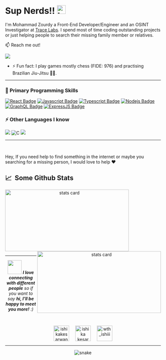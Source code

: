 

<!-- <p align='center'><img width='800' height='480' src="https://pickywallpapers.com/img/2018/2/firewatch-4k-widescreen-wallpaper-412-419-hd-wallpapers.jpg"/></p> -->
<!-- <p align="left"><img src="https://media.giphy.com/media/d88hjzGrmHBWHfmtjb/giphy.gif" alt="Synthwave" height="370" width="800"></p> -->
<!-- <p align="center"><img src="https://media.giphy.com/media/xT5LME6604zSIW4YBq/giphy.gif" alt="Synthwave" height="200" width="300"></p> -->
<!-- <p align="right"><img src="https://media.giphy.com/media/lGD7VxrtwNalqhx68w/giphy.gif" alt="Synthwave" height="200" width="300"></p> -->

# Sup Nerds!! <img src="https://user-images.githubusercontent.com/1303154/88677602-1635ba80-d120-11ea-84d8-d263ba5fc3c0.gif" width="28px" alt="hi">

I'm Mohammad Zourdy a Front-End Developer/Engineer and an OSINT Investigator at [Trace Labs](https://tracelabs.org). I spend most of time coding outstanding projects or just helping people to search their missing family member or relatives.

:mailbox: Reach me out!

<a href="https://www.linkedin.com/in/muhammad-zourdy-2008981b2/"><img src="https://img.shields.io/badge/linkedin-%230077B5.svg?&style=for-the-badge&logo=linkedin&logoColor=white"/></a>
<!-- [![Mail Badge](https://img.shields.io/badge/-@zourdyzh-e84393?style=for-the-badge&labelColor=e84393&logo=instagram&logoColor=white)](https://instagram.com/zourdyzh)  -->

<!-- TODO: Add last video link -->

- ⚡ Fun fact: I play games mostly chess (FIDE: 976) and practising Brazilian Jiu-Jitsu 🐱‍👤.


---


### 🚀 Primary Programming Skills

[![React Badge](https://img.shields.io/badge/-React-61DBFB?style=for-the-badge&labelColor=black&logo=react&logoColor=61DBFB)](#) [![Javascript Badge](https://img.shields.io/badge/-Javascript-F0DB4F?style=for-the-badge&labelColor=black&logo=javascript&logoColor=F0DB4F)](#) [![Typescript Badge](https://img.shields.io/badge/-Typescript-007acc?style=for-the-badge&labelColor=black&logo=typescript&logoColor=007acc)](#) [![Nodejs Badge](https://img.shields.io/badge/-Nodejs-3C873A?style=for-the-badge&labelColor=black&logo=node.js&logoColor=3C873A)](#) [![GraphQL Badge](https://img.shields.io/badge/-GraphQl-e535ab?style=for-the-badge&labelColor=black&logo=node.js&logoColor=e535ab)](#) [![ExpressJS Badge](https://img.shields.io/badge/-express.js-444444?style=for-the-badge&labelColor=black&logo=express&logoColor=2361DAFB)](#)


<!-- ### 🚀 Tools and Libs That I used on development

<img alt="TailwindCSS" src="https://img.shields.io/badge/tailwindcss-%2338B2AC.svg?style=for-the-badge&logo=tailwind-css&logoColor=white"/><img src="https://img.shields.io/badge/-Sass-cc6699?style=for-the-badge&logo=sass&logoColor=ffffff"><img src="https://img.shields.io/badge/-PostgreSQL-F29111?style=for-the-badge&logo=PostgreSQL&logoColor=FFFFFF"><img src="http://img.shields.io/badge/-Heroku-430098?style=for-the-badge&logo=heroku&logoColor=white"><img src="http://img.shields.io/badge/-Vercel-black?style=for-the-badge&logo=vercel&logoColor=white"> -->

### ⚡ Other Languages I know
<img src="http://img.shields.io/badge/-Go-39A6A3?style=for-the-badge&logo=go&logoColor=white"> <img alt="C" src="https://img.shields.io/badge/c-%2300599C.svg?style=for-the-badge&logo=c&logoColor=white"/> <img src="https://img.shields.io/badge/-Python-0A1931?style=for-the-badge&logo=python&logoColor=white"> 


---
  
<br />

Hey, If you need help to find something in the internet or maybe you searching for a missing person, I would love to help ❤

<h2>📈 &nbsp;Some Github Stats</h2>

<a align= "center" href="https://github.com/ishikkkkaaaa">
  <img alt= "stats card" height="200px" width="400" src="https://github-readme-stats.vercel.app/api?username=zourdycodes&theme=cobalt&show_icons=true&count_private=true" />
<img align='right' alt= "stats card" height="200px" width="400" src="http://github-readme-streak-stats.herokuapp.com?user=zourdycodes&hide_border=true&theme=black-ice&background=3D3D3D&stroke=00E6FE" />
</a>

<!-- <span align="left">

![Th3Wall's GitHub Stats](https://github-readme-stats.vercel.app/apiusername=zourdycodes&show_icons=true&hide_border=true&bg_color=3D3D3D&title_color=00E6FE&icon_color=00E6FE&text_color=FFFFFF)
</span>
<span align="right">
![My GitHub Streak](http://github-readme-streak-stats.herokuapp.com?user=zourdycodes&hide_border=true&theme=black-ice&background=3D3D3D&stroke=00E6FE)
</span> -->

---
<p align='center'>
<img src="https://media.giphy.com/media/LnQjpWaON8nhr21vNW/giphy.gif" width="45"> <em><b>I love connecting with different people</b> so if you want to say <b>hi, I'll be happy to meet you more!</b> :)</em>
</p>

<br />
<p align="center">
<a href="https://twitter.com/zourdythedev" target="blank"><img align="center" src="https://img.icons8.com/cute-clipart/64/000000/twitter.png" alt="ishikakesarwan4" height="50" width="50" /></a> &nbsp;&nbsp;&nbsp;
<a href="https://www.linkedin.com/in/muhammad-zourdy-2008981b2/" target="blank"><img align="center" src="https://img.icons8.com/cute-clipart/64/000000/linkedin.png" alt="ishika kesarwani" height="50" width="50" /></a>&nbsp;&nbsp;&nbsp;&nbsp;
<a href="https://instagram.com/zourdyzh" target="blank"><img align="center" src="https://img.icons8.com/cute-clipart/64/000000/instagram-new.png" alt="wth_ishiii" height="50" width="50" /></a>
</p>
<!--<p align="center">   <a href="https://zourdydev.vercel.app"><img src="https://img.shields.io/badge/website-%23E4405F.svg?&style=for-the-badge&logo=website&logoColor=white"</a></p> -->

---

<p align="center">
  <img src="https://github.com/ishikkkkaaaa/ishikkkkaaaa/raw/output/github-contribution-grid-snake.svg" alt="snake"></center>
</p>

<!-- <p align="center"><img src="https://media.giphy.com/media/d88hjzGrmHBWHfmtjb/giphy.gif" alt="Synthwave" height="370" width="800"></p> -->
<!-- <img src="https://pickywallpapers.com/img/2018/2/firewatch-4k-widescreen-wallpaper-412-419-hd-wallpapers.jpg"/> -->


